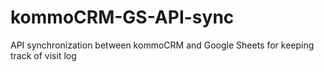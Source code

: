 # kommoCRM-GS-API-sync
API synchronization between kommoCRM and Google Sheets for keeping track of visit log
